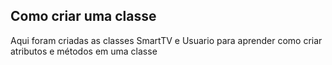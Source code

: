 ## Como criar uma classe

Aqui foram criadas as classes SmartTV e Usuario para aprender como criar atributos e métodos em uma classe
